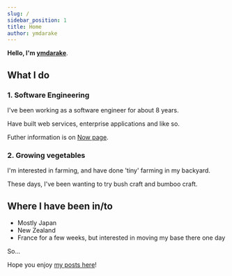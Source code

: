 ```yaml
---
slug: /
sidebar_position: 1
title: Home
author: ymdarake
---
```


**Hello, I'm [ymdarake](https://github.com/ymdarake)**.

## What I do

### 1. Software Engineering
I've been working as a software engineer for about 8 years.

Have built web services, enterprise applications and like so.

Futher information is on [Now page](./now).

### 2. Growing vegetables
I'm interested in farming, and have done 'tiny' farming in my backyard.

These days, I've been wanting to try bush craft and bumboo craft.

## Where I have been in/to
- Mostly Japan
- New Zealand
- France for a few weeks, but interested in moving my base there one day


So...

Hope you enjoy [my posts here](/blog)!
